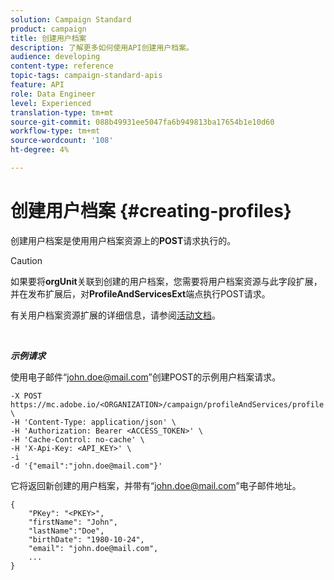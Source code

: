 ```yaml
---
solution: Campaign Standard
product: campaign
title: 创建用户档案
description: 了解更多如何使用API创建用户档案。
audience: developing
content-type: reference
topic-tags: campaign-standard-apis
feature: API
role: Data Engineer
level: Experienced
translation-type: tm+mt
source-git-commit: 088b49931ee5047fa6b949813ba17654b1e10d60
workflow-type: tm+mt
source-wordcount: '108'
ht-degree: 4%

---
```



# 创建用户档案 {#creating-profiles}

创建用户档案是使用用户档案资源上的&#x200B;**POST**&#x200B;请求执行的。

>[!CAUTION]
>
>如果要将<b>orgUnit</b>关联到创建的用户档案，您需要将用户档案资源与此字段扩展，并在发布扩展后，对<b>ProfileAndServicesExt</b>端点执行POST请求。
>
>有关用户档案资源扩展的详细信息，请参阅<a href="https://helpx.adobe.com/campaign/standard/administration/using/organizational-units.html#partitioning-profiles">活动文档</a>。

<br/>

***示例请求***

使用电子邮件“john.doe@mail.com”创建POST的示例用户档案请求。

```
-X POST https://mc.adobe.io/<ORGANIZATION>/campaign/profileAndServices/profile \
-H 'Content-Type: application/json' \
-H 'Authorization: Bearer <ACCESS_TOKEN>' \
-H 'Cache-Control: no-cache' \
-H 'X-Api-Key: <API_KEY>' \
-i
-d '{"email":"john.doe@mail.com"}'
```

它将返回新创建的用户档案，并带有“john.doe@mail.com”电子邮件地址。

```
{
    "PKey": "<PKEY>",
    "firstName": "John",
    "lastName":"Doe",
    "birthDate": "1980-10-24",
    "email": "john.doe@mail.com",
    ...
}
```
